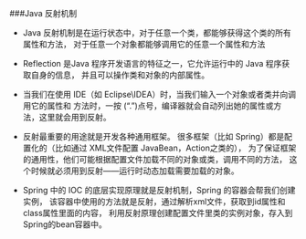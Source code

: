 ###Java 反射机制
* Java 反射机制是在运行状态中，对于任意一个类，都能够获得这个类的所有属性和方法，
对于任意一个对象都能够调用它的任意一个属性和方法
* Reflection 是Java 程序开发语言的特征之一，它允许运行中的 Java 程序获取自身的信息，
并且可以操作类和对象的内部属性。
* 当我们在使用 IDE（如 Eclipse\IDEA）时，当我们输入一个对象或者类并向调用它的属性和
方法时，一按 (“.”)点号，编译器就会自动列出她的属性或方法，这里就会用到反射。

* 反射最重要的用途就是开发各种通用框架。
  很多框架（比如 Spring）都是配置化的（比如通过 XML文件配置 JavaBean，Action之类的），
  为了保证框架的通用性，他们可能根据配置文件加载不同的对象或类，调用不同的方法，
  这个时候就必须用到反射——运行时动态加载需要加载的对象。
  
* Spring 中的 IOC 的底层实现原理就是反射机制，Spring 的容器会帮我们创建实例，
该容器中使用的方法就是反射，通过解析xml文件，获取到id属性和class属性里面的内容，
利用反射原理创建配置文件里类的实例对象，存入到Spring的bean容器中。